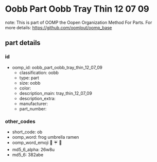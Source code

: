 # Oobb Part Oobb Tray Thin 12 07 09  

note: This is part of OOMP the Oopen Organization Method For Parts. For more details: https://github.com/oomlout/oomp_base

##  part details





### id
* oomp_id: oobb_part_oobb_tray_thin_12_07_09
  * classification: oobb
  * type: part
  * size: oobb
  * color: 
  * description_main: tray_thin_12_07_09
  * description_extra: 
  * manufacturer: 
  * part_number: 

### other_codes
* short_code: ob
* oomp_word: frog umbrella ramen
* oomp_word_emoji :frog: :umbrella: :ramen:
* md5_6_alpha: 26w8u
* md5_6: 382abe